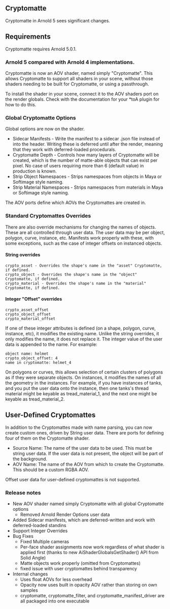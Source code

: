 ## Cryptomatte
Cryptomatte in Arnold 5 sees significant changes. 

## Requirements
Cryptomatte requires Arnold 5.0.1. 

### Arnold 5 compared with Arnold 4 implementations. 
Cryptomatte is now an AOV shader, named simply "Cryptomatte". This allows Cryptomatte to support all shaders in your scene, without those shaders needing to be built for Cryptomatte, or using a passthrough. 

To install the shader in your scene, connect it to the AOV shaders port on the render globals. Check with the documentation for your *toA plugin for how to do this. 

### Global Cryptomatte Options
Global options are now on the shader. 

* Sidecar Manifests - Write the manifest to a sidecar .json file instead of into the header. Writing these is deferred until after the render, meaning that they work with deferred-loaded procedurals. 
* Cryptomatte Depth - Controls how many layers of Cryptomatte will be created, which is the number of matte-able objects that can exist per pixel. No case of users requiring more than 6 (default value) in production is known. 
* Strip Object Namespaces - Strips namespaces from objects in Maya or Softimage style naming. 
* Strip Material Namespaces - Strips namespaces from materials in Maya or Softimage style naming. 

The AOV ports define which AOVs the Cryptomattes are created in.

### Standard Cryptomattes Overrides
There are also override mechanisms for changing the names of objects. These are all controlled through user data. The user data may be per object, polygon, curve, instance, etc. Manifests work properly with these, with some exceptions, such as the case of integer offsets on instanced objects. 

#### String overrides 

    crypto_asset - Overrides the shape's name in the "asset" Cryptomatte, if defined. 
    crypto_object - Overrides the shape's name in the "object" Cryptomatte, if defined. 
    crypto_material - Overrides the shape's name in the "material" Cryptomatte, if defined. 

#### Integer "Offset" overrides 

    crypto_asset_offset
    crypto_object_offset
    crypto_material_offset

If one of these integer attributes is defined (on a shape, polygon, curve, instance, etc), it modifies the existing name. Unlike the string overrides, it only modifies the name, it does not replace it. The integer value of the user data is appended to the name. For example:

    object name: helmet
    crypto_object_offset: 4
    name in cryptomatte: helmet_4

On polygons or curves, this allows selection of certain clusters of polygons as if they were separate objects. On instances, it modifies the names of all the geometry in the instances. For example, if you have instances of tanks, and you put the user data onto the instance, then one tanks's thread material might be keyable as tread_material_1, and the next one might be keyable as tread_material_2.

## User-Defined Cryptomattes
In addition to the Cryptomattes made with name parsing, you can now create custom ones, driven by String user data. There are ports for defining four of them on the Cryptomatte shader. 

* Source Name: The name of the user data to be used. This must be string user data. If the user data is not present, the object will be part of the background. 
* AOV Name: The name of the AOV from which to create the Cryptomatte. This should be a custom RGBA AOV. 

Offset user data for user-defined cryptomattes is not supported. 

### Release notes
* New AOV shader named simply Cryptomatte with all global Cryptomatte options
  * Removed Arnold Render Options user data
* Added Sidecar manifests, which are deferred-written and work with deferred-loaded standins
* Support Integer Overrides
* Bug Fixes
  * Fixed Multiple cameras
  * Per-face shader assignments now work regardless of what shader is applied first (thanks to new AiShaderGlobalsGetShader() API from Solid Angle)
  * Matte objects work properly (omitted from Cryptomattes)
  * fixed issue with user cryptomattes behind transparency
* Internal changes
  * Uses float AOVs for less overhead
  * Opacity now uses built in opacity AOV rather than storing on own samples
  * cryptomatte, cryptomatte_filter, and cryptomatte_manifest_driver are all packaged into one executable
